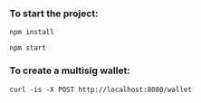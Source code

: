 ### To start the project:

```
npm install
```

```
npm start
```

### To create a multisig wallet:

```
curl -is -X POST http://localhost:8080/wallet
```